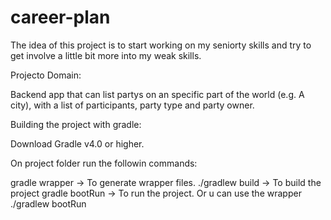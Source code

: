 # career-plan

The idea of this project is to start working on my seniorty skills and try to get involve a little bit more into my weak skills.

Projecto Domain: 

Backend app that can list partys on an specific part of the world (e.g. A city), with a list of participants, party type and party owner.


Building the project with gradle:

Download Gradle v4.0 or higher.

On project folder run the followin commands:

gradle wrapper  -> To generate wrapper files.
./gradlew build -> To build the project
gradle bootRun  -> To run the project. Or u can use the wrapper ./gradlew bootRun


